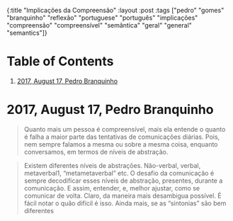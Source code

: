 {:title "Implicações da Compreensão"
 :layout :post
 :tags  ["pedro" "gomes" "branquinho" "reflexão" "portuguese" "português" "implicações" "compreensão" "compreensível" "semântica" "geral" "general" "semantics"]}
# Table of Contents

1.  [2017, August 17, Pedro Branquinho](#org6bc51c3)



<a id="org6bc51c3"></a>

# 2017, August 17, Pedro Branquinho

> Quanto mais um pessoa é compreensível, mais ela entende o quanto é falha a maior parte das tentativas de comunicações diárias. Pois, nem sempre falamos a mesma ou sobre a mesma coisa, enquanto conversamos, em termos de níveis de abstração.

> Existem diferentes níveis de abstrações. Não-verbal, verbal, metaverbal1, &ldquo;metametaverbal&rdquo; etc. O desafio da comunicação é sempre decodificar esses níveis de abstração, presentes, durante a comunicação. E assim, entender, e, melhor ajustar, como se comunicar de volta. Claro, da maneira mais desambigua possível. É fácil notar o quão difícil é isso. Ainda mais, se as &ldquo;sintonias&rdquo; são bem diferentes

